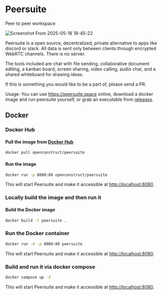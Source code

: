 # Peersuite
Peer to peer workspace

![Screenshot From 2025-05-18 18-45-22](https://github.com/user-attachments/assets/85a61165-6373-4c40-a062-dcb36c4ac3f2)


Peersuite is a open source, decentralized, private alternative to apps like discord or slack.
All data is sent only between clients through encrypted WebRTC channels. There is no server.

The tools included are chat with file sending, collaborative document editing, a kanban board, screen sharing, video calling, audio chat, and a shared whiteboard for drawing ideas.

If this is something you would like to be a part of, please send a PR.

Usage: You can use https://peersuite.space online, download a docker image and run peersuite yourself, or grab an executable from [releases](https://github.com/openconstruct/Peersuite/releases). 

## Docker

### Docker Hub

#### Pull the image from [Docker Hub](https://hub.docker.com/repository/docker/openconstruct/peersuite)   
```bash
docker pull openconstruct/peersuite
```    

#### Run the image
```bash
docker run -p 8080:80 openconstruct/peersuite
```

This will start Peersuite and make it accessible at [http://localhost:8080](http://localhost:8080).

### Locally build the image and then run it
#### Build the Docker image
```bash
docker build -t peersuite .
```
### Run the Docker container
```bash
docker run -d -p 8080:80 peersuite
```

This will start Peersuite and make it accessible at [http://localhost:8080](http://localhost:8080).

### Build and run it via docker compose

```bash
docker compose up -d
```

This will start Peersuite and make it accessible at [http://localhost:8080](http://localhost:8080).
